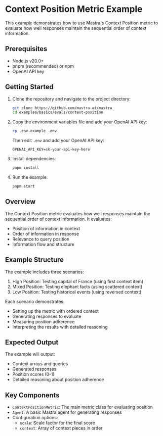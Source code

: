# Context Position Metric Example

This example demonstrates how to use Mastra's Context Position metric to evaluate how well responses maintain the sequential order of context information.

## Prerequisites

- Node.js v20.0+
- pnpm (recommended) or npm
- OpenAI API key

## Getting Started

1. Clone the repository and navigate to the project directory:

   ```bash
   git clone https://github.com/mastra-ai/mastra
   cd examples/basics/evals/context-position
   ```

2. Copy the environment variables file and add your OpenAI API key:

   ```bash
   cp .env.example .env
   ```

   Then edit `.env` and add your OpenAI API key:

   ```env
   OPENAI_API_KEY=sk-your-api-key-here
   ```

3. Install dependencies:

   ```bash
   pnpm install
   ```

4. Run the example:

   ```bash
   pnpm start
   ```

## Overview

The Context Position metric evaluates how well responses maintain the sequential order of context information. It evaluates:

- Position of information in context
- Order of information in response
- Relevance to query position
- Information flow and structure

## Example Structure

The example includes three scenarios:

1. High Position: Testing capital of France (using first context item)
2. Mixed Position: Testing elephant facts (using scattered context)
3. Low Position: Testing historical events (using reversed context)

Each scenario demonstrates:

- Setting up the metric with ordered context
- Generating responses to evaluate
- Measuring position adherence
- Interpreting the results with detailed reasoning

## Expected Output

The example will output:

- Context arrays and queries
- Generated responses
- Position scores (0-1)
- Detailed reasoning about position adherence

## Key Components

- `ContextPositionMetric`: The main metric class for evaluating position
- `Agent`: A basic Mastra agent for generating responses
- Configuration options:
  - `scale`: Scale factor for the final score
  - `context`: Array of context pieces in order
